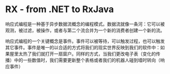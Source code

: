 # RX - from .NET to RxJava

响应式编程是一种基于异步数据流概念的编程模式。数据流就像一条河：它可以被观测，被过滤，被操作，或者与第二个流合并为一个新的消费者创建一个新的流。

响应式编程的一个关键概念是事件。事件可以被等待，可以触发过程，也可以触发其它事件。事件是唯一的以合适的方式将我们的现实世界反映到我们的软件中：如果屋里太热了我们就打开一扇窗户。同样的方式，当我们更改电子表（变化的传播）中的一些数值时，我们需要更新整个表格或者我们的机器人碰到墙时转向（响应事件）

